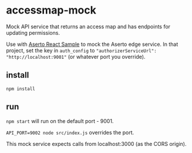 # accessmap-mock

Mock API service that returns an access map and has endpoints for updating permissions.

Use with [Aserto React Sample](https://github.com/aserto-demo/aserto-react-sample) to mock the Aserto edge service.  In that project, set the key in `auth_config` to ` "authorizerServiceUrl": "http://localhost:9001" ` (or whatever port you override).


## install

`npm install`

## run

`npm start` will run on the default port - 9001.

`API_PORT=9002 node src/index.js` overrides the port.

This mock service expects calls from localhost:3000 (as the CORS origin).


